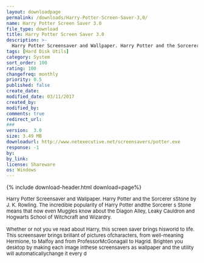 ```yaml
---
layout: downloadpage
permalink: /downloads/Harry-Potter-Screen-Saver-3,0/
name: Harry Potter Screen Saver 3.0
file_type: download
title: Harry Potter Screen Saver 3.0
description: >-
  Harry Potter Screensaver and Wallpaper. Harry Potter and the Sorcerer  s Stone.
tags: [Hard Disk Utils]
category: System
sort_order: 100
rating: 100
changefreq: monthly
priority: 0.5
published: false
create_date: 
modified_date: 03/11/2017
created_by: 
modified_by: 
comments: true
redirect_url: 
### 
version:  3.0
size: 3.49 MB
downloadurl: http://www.netexecutive.net/screensavers/potter.exe
response: -1
by: 
by_link: 
license: Shareware
os: Windows
---
```


{% include download-header.html download=page%}

<p style="fix-download-text !important">
<p><font size="2"><p>Harry Potter Screensaver and Wallpaper. Harry Potter and the Sorcerer sStone by J. K. Rowling. The incredible popularity of Harry Potter andthe Sorcerer s Stone means that now even Muggles know about the Diagon Alley, Leaky Cauldron and Hogwarts School of Witchcraft and Wizardry.<br />
<br />
Whether or not you ve read about Harry, this screen saver brings hisworld to life. This screensaver brings brillant of pictures ofcharacters, from well-meaning Hermione, to Malfoy and from ProfessorMcGonagall to Hagrid. Brighten you desktop by making each image inthese screensavers as wallpaper and the utility will automaticallychange it every d</p></p></p>
